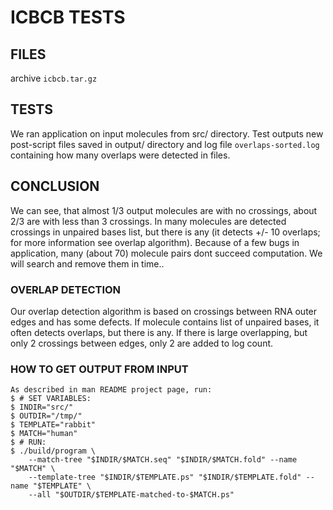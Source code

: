 # ICBCB TESTS

## FILES
archive `icbcb.tar.gz`

## TESTS
We ran application on input molecules from src/ directory.
Test outputs new post-script files saved in output/ directory and log file `overlaps-sorted.log` containing how many overlaps were detected in files.

## CONCLUSION
We can see, that almost 1/3 output molecules are with no crossings, about 2/3 are with less than 3 crossings. In many molecules are detected crossings in unpaired bases list, but there is any (it detects +/- 10 overlaps; for more information see overlap algorithm).
Because of a few bugs in application, many (about 70) molecule pairs dont succeed computation. We will search and remove them in time..

### OVERLAP DETECTION
Our overlap detection algorithm is based on crossings between RNA outer edges and has some defects. If molecule contains list of unpaired bases, it often detects overlaps, but there is any. If there is large overlapping, but only 2 crossings between edges, only 2 are added to log count.

### HOW TO GET OUTPUT FROM INPUT
	As described in man README project page, run:
	$ # SET VARIABLES:
	$ INDIR="src/"
	$ OUTDIR="/tmp/"
	$ TEMPLATE="rabbit"
	$ MATCH="human"
	$ # RUN:
	$ ./build/program \
		--match-tree "$INDIR/$MATCH.seq" "$INDIR/$MATCH.fold" --name "$MATCH" \
		--template-tree "$INDIR/$TEMPLATE.ps" "$INDIR/$TEMPLATE.fold" --name "$TEMPLATE" \
		--all "$OUTDIR/$TEMPLATE-matched-to-$MATCH.ps"
